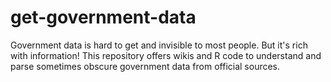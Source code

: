 get-government-data
===================

Government data is hard to get and invisible to most people. But it's rich with information! This repository offers wikis and R code to understand and parse sometimes obscure government data from official sources. 
